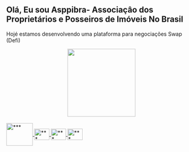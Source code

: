 ## Olá, Eu sou Asppibra- Associaçâo dos Proprietários e Posseiros de Imóveis No Brasil  
Hojé estamos desenvolvendo uma plataforma para negociações Swap (Defi)

<div align="center"> 
<a href="https://https://www.asppibra.com.br/"> 
<img height="180em" src="https://github-readme-stats.vercel.app/api?username=asppibra&show_icons=true&theme=dark&include_all_commits=true&count_private=true"/>
</div> 
<div style="display: inline_block"><br> 
 <img align="center" alt="***" height="60" width="70" src="https://user-images.githubusercontent.com/80177249/180478848-46193348-fdbb-4295-a52b-6a29a90af5a1.svg"> 
 <img align="center" alt="***" height="30" width="40" src="https://"> 
 <img align="center" alt="***" height="30" width="40" src="https://"> 
 <img align="center" alt="***" height="30" width="40" src="https://">
</div>   

